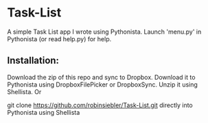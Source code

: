 Task-List
=========

A simple Task List app I wrote using Pythonista. Launch 'menu.py' in Pythonista (or read help.py) for help.


Installation:
-------------

Download the zip of this repo and sync to Dropbox. Download it to Pythonista using DropboxFilePicker or DropboxSync. Unzip it using Shellista.
Or

git clone https://github.com/robinsiebler/Task-List.git directly into Pythonista using Shellista
